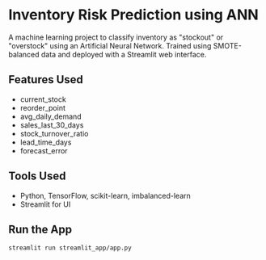 # Inventory Risk Prediction using ANN

A machine learning project to classify inventory as "stockout" or "overstock" using an Artificial Neural Network. Trained using SMOTE-balanced data and deployed with a Streamlit web interface.

## Features Used
- current_stock
- reorder_point
- avg_daily_demand
- sales_last_30_days
- stock_turnover_ratio
- lead_time_days
- forecast_error

## Tools Used
- Python, TensorFlow, scikit-learn, imbalanced-learn
- Streamlit for UI

## Run the App
```bash
streamlit run streamlit_app/app.py
